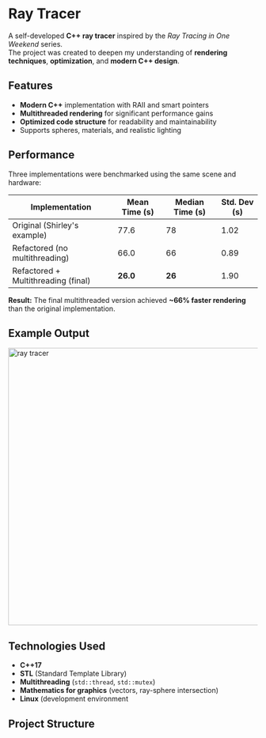 # Ray Tracer

A self-developed **C++ ray tracer** inspired by the _Ray Tracing in One Weekend_ series.  
The project was created to deepen my understanding of **rendering techniques**, **optimization**, and **modern C++ design**.

## Features
- **Modern C++** implementation with RAII and smart pointers
- **Multithreaded rendering** for significant performance gains
- **Optimized code structure** for readability and maintainability
- Supports spheres, materials, and realistic lighting

## Performance

Three implementations were benchmarked using the same scene and hardware:

| Implementation                          | Mean Time (s) | Median Time (s) | Std. Dev (s) |
|-----------------------------------------|---------------|-----------------|--------------|
| Original (Shirley's example)            | 77.6          | 78              | 1.02         |
| Refactored (no multithreading)          | 66.0          | 66              | 0.89         |
| Refactored + Multithreading (final)     | **26.0**      | **26**          | 1.90         |

**Result:** The final multithreaded version achieved **~66% faster rendering** than the original implementation.

## Example Output
<img width="996" height="561" alt="ray tracer" src="https://github.com/user-attachments/assets/2d4cb7b3-5a49-438e-ba8f-9507bb19af29" />

## Technologies Used
- **C++17**
- **STL** (Standard Template Library)
- **Multithreading** (`std::thread`, `std::mutex`)
- **Mathematics for graphics** (vectors, ray-sphere intersection)
- **Linux** (development environment

## Project Structure
